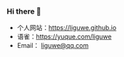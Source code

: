 ### Hi there 👋

- 个人网站：https://liguwe.github.io
- 语雀：https://yuque.com/liguwe
- Email： liguwe@qq.com
